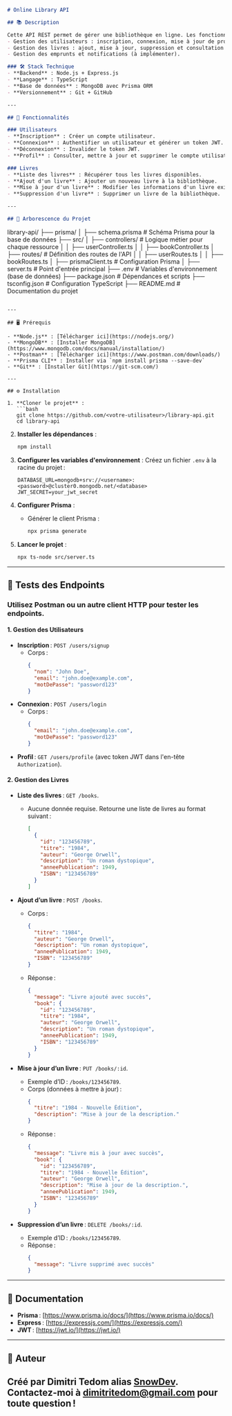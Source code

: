 ```markdown
# Online Library API

## 📚 Description

Cette API REST permet de gérer une bibliothèque en ligne. Les fonctionnalités incluent :
- Gestion des utilisateurs : inscription, connexion, mise à jour de profil, suppression de compte.
- Gestion des livres : ajout, mise à jour, suppression et consultation de livres.
- Gestion des emprunts et notifications (à implémenter).

### 🛠️ Stack Technique
- **Backend** : Node.js + Express.js
- **Langage** : TypeScript
- **Base de données** : MongoDB avec Prisma ORM
- **Versionnement** : Git + GitHub

---

## 🚀 Fonctionnalités

### Utilisateurs
- **Inscription** : Créer un compte utilisateur.
- **Connexion** : Authentifier un utilisateur et générer un token JWT.
- **Déconnexion** : Invalider le token JWT.
- **Profil** : Consulter, mettre à jour et supprimer le compte utilisateur.

### Livres
- **Liste des livres** : Récupérer tous les livres disponibles.
- **Ajout d'un livre** : Ajouter un nouveau livre à la bibliothèque.
- **Mise à jour d'un livre** : Modifier les informations d'un livre existant.
- **Suppression d'un livre** : Supprimer un livre de la bibliothèque.

---

## 📂 Arborescence du Projet

```
library-api/
├── prisma/
│   ├── schema.prisma    # Schéma Prisma pour la base de données
├── src/
│   ├── controllers/     # Logique métier pour chaque ressource
│   │   ├── userController.ts
│   │   ├── bookController.ts
│   ├── routes/          # Définition des routes de l'API
│   │   ├── userRoutes.ts
│   │   ├── bookRoutes.ts
│   ├── prismaClient.ts  # Configuration Prisma
│   ├── server.ts        # Point d'entrée principal
├── .env                 # Variables d'environnement (base de données)
├── package.json         # Dépendances et scripts
├── tsconfig.json        # Configuration TypeScript
├── README.md            # Documentation du projet
```

---

## 🖥️ Prérequis

- **Node.js** : [Télécharger ici](https://nodejs.org/)
- **MongoDB** : [Installer MongoDB](https://www.mongodb.com/docs/manual/installation/)
- **Postman** : [Télécharger ici](https://www.postman.com/downloads/)
- **Prisma CLI** : Installer via `npm install prisma --save-dev`
- **Git** : [Installer Git](https://git-scm.com/)

---

## ⚙️ Installation

1. **Cloner le projet** :
   ```bash
   git clone https://github.com/<votre-utilisateur>/library-api.git
   cd library-api
   ```

2. **Installer les dépendances** :
   ```bash
   npm install
   ```

3. **Configurer les variables d'environnement** :
   Créez un fichier `.env` à la racine du projet :
   ```env
   DATABASE_URL=mongodb+srv://<username>:<password>@cluster0.mongodb.net/<database>
   JWT_SECRET=your_jwt_secret
   ```

4. **Configurer Prisma** :
   - Générer le client Prisma :
     ```bash
     npx prisma generate
     ```

5. **Lancer le projet** :
   ```bash
   npx ts-node src/server.ts
   ```

---

## 🧪 Tests des Endpoints

### Utilisez **Postman** ou un autre client HTTP pour tester les endpoints.

#### 1. **Gestion des Utilisateurs**
- **Inscription** : `POST /users/signup`
  - Corps :
    ```json
    {
      "nom": "John Doe",
      "email": "john.doe@example.com",
      "motDePasse": "password123"
    }
    ```
- **Connexion** : `POST /users/login`
  - Corps :
    ```json
    {
      "email": "john.doe@example.com",
      "motDePasse": "password123"
    }
    ```
- **Profil** : `GET /users/profile` (avec token JWT dans l'en-tête `Authorization`).

#### 2. **Gestion des Livres**

- **Liste des livres** : `GET /books`.
  - Aucune donnée requise. Retourne une liste de livres au format suivant :
    ```json
    [
      {
        "id": "123456789",
        "titre": "1984",
        "auteur": "George Orwell",
        "description": "Un roman dystopique",
        "anneePublication": 1949,
        "ISBN": "123456789"
      }
    ]
    ```

- **Ajout d’un livre** : `POST /books`.
  - Corps :
    ```json
    {
      "titre": "1984",
      "auteur": "George Orwell",
      "description": "Un roman dystopique",
      "anneePublication": 1949,
      "ISBN": "123456789"
    }
    ```
  - Réponse :
    ```json
    {
      "message": "Livre ajouté avec succès",
      "book": {
        "id": "123456789",
        "titre": "1984",
        "auteur": "George Orwell",
        "description": "Un roman dystopique",
        "anneePublication": 1949,
        "ISBN": "123456789"
      }
    }
    ```

- **Mise à jour d’un livre** : `PUT /books/:id`.
  - Exemple d’ID : `/books/123456789`.
  - Corps (données à mettre à jour) :
    ```json
    {
      "titre": "1984 - Nouvelle Édition",
      "description": "Mise à jour de la description."
    }
    ```
  - Réponse :
    ```json
    {
      "message": "Livre mis à jour avec succès",
      "book": {
        "id": "123456789",
        "titre": "1984 - Nouvelle Édition",
        "auteur": "George Orwell",
        "description": "Mise à jour de la description.",
        "anneePublication": 1949,
        "ISBN": "123456789"
      }
    }
    ```

- **Suppression d’un livre** : `DELETE /books/:id`.
  - Exemple d’ID : `/books/123456789`.
  - Réponse :
    ```json
    {
      "message": "Livre supprimé avec succès"
    }
    ```

---

## 📖 Documentation

- **Prisma** : [https://www.prisma.io/docs/](https://www.prisma.io/docs/)
- **Express** : [https://expressjs.com/](https://expressjs.com/)
- **JWT** : [https://jwt.io/](https://jwt.io/)

---

## 📝 Auteur

Créé par Dimitri Tedom alias [SnowDev](https://github.com/DimitriTedom). Contactez-moi à [dimitritedom@gmail.com](mailto:dimitritedom@gmail.com) pour toute question !
---
